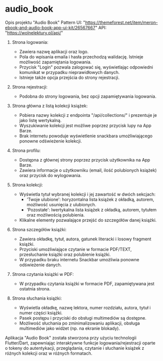 # audio_book
Opis projektu "Audio Book"
Pattern UI: "https://themeforest.net/item/meron-ebook-and-audio-book-app-ui-kit/26567667"
API: "https://wolnelektury.pl/api/"

1. Strona logowania:
    - Zawiera nazwę aplikacji oraz logo.
    - Pola do wpisania emaila i hasła przechodzą walidację. Istnieje możliwość zapamiętania logowania.
    - Przycisk "Login" pozwala zalogować się, wyświetlając odpowiedni komunikat w przypadku nieprawidłowych danych.
    - Istnieje także opcja przejścia do strony rejestracji.

2. Strona rejestracji:
    - Podobna do strony logowania, bez opcji zapamiętywania logowania.

3. Strona główna z listą kolekcji książek:
    - Pobiera nazwy kolekcji z endpointa "/api/collections/" i prezentuje je jako listę wertykalną.
    - Wyszukiwanie kolekcji jest możliwe poprzez przycisk lupy na App Barze.
    - Brak internetu powoduje wyświetlenie snackbara umożliwiającego ponowne odświeżenie kolekcji.

4. Strona profilu:
    - Dostępna z głównej strony poprzez przycisk użytkownika na App Barze.
    - Zawiera informacje o użytkowniku (email, ilość polubionych książek) oraz przycisk do wylogowania.

5. Strona kolekcji:
    - Wyświetla tytuł wybranej kolekcji i jej zawartość w dwóch sekcjach:
        + 'Twoje ulubione': horyzontalna lista książek z okładką, autorem, możliwość usunięcia z ulubionych.
        + 'Pozostałe': lwertykalna lista książek z okładką, autorem, tytułem oraz możliwością polubienia.
    - Klikalne elementy pozwalające przejść do szczegółów danej książki.

6. Strona szczegółów książki:
    - Zawiera okładkę, tytuł, autora, gatunek literacki i losowy fragment książki.
    - Przyciski umożliwiające czytanie w formacie PDF/TEXT, przesłuchanie książki oraz polubienie książki.
    - W przypadku braku internetu Snackbar umożliwia ponowne odświeżenie danych.

7. Strona czytania książki w PDF:
    - W przypadku czytania książki w formacie PDF, zapamiętywana jest ostatnia strona.

8. Strona słuchania książki:
    - Wyświetla okładkę, nazwę lektora, numer rozdziału, autora, tytuł i numer części książki.
    - Pasek postępu i przyciski do obsługi multimediów są dostępne.
    - Możliwość słuchania po zminimalizowaniu aplikacji, obsługa multimediów jako widżet (np. na ekranie blokady).

Aplikacja "Audio Book" została stworzona przy użyciu technologii Flutter/Dart, zapewniając interaktywne funkcje logowania/rejestracji oparte o tokeny do autentykacji, przeglądania, czytanie i słuchanie książek z różnych kolekcji oraz w różnych formatach.
